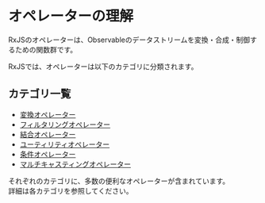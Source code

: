 # オペレーターの理解

RxJSのオペレーターは、Observableのデータストリームを変換・合成・制御するための関数群です。

RxJSでは、オペレーターは以下のカテゴリに分類されます。

## カテゴリ一覧

- [変換オペレーター](./transformation/)
- [フィルタリングオペレーター](./filtering/)
- [結合オペレーター](./combination/)
- [ユーティリティオペレーター](./utility/)
- [条件オペレーター](./conditional/)
- [マルチキャスティングオペレーター](./multicasting)

それぞれのカテゴリに、多数の便利なオペレーターが含まれています。  
詳細は各カテゴリを参照してください。